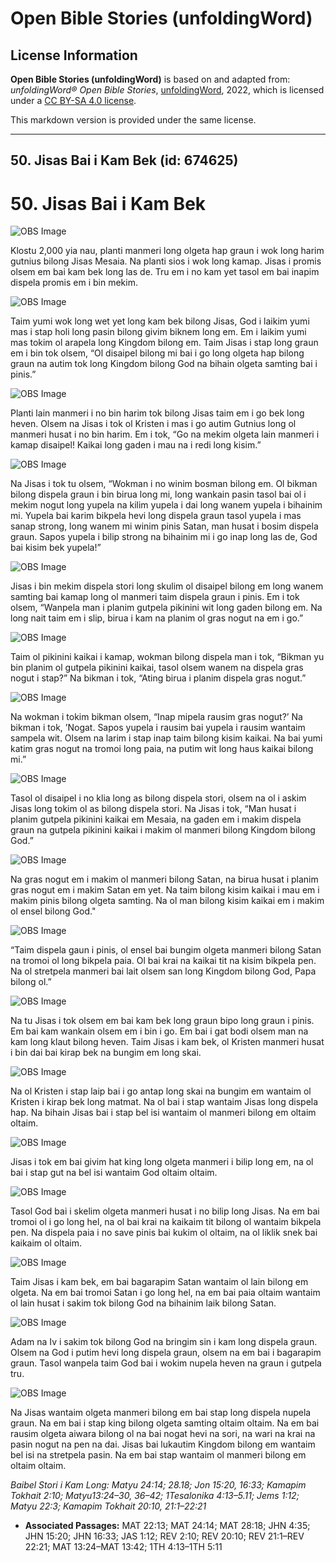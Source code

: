 # Open Bible Stories (unfoldingWord)

## License Information

**Open Bible Stories (unfoldingWord)** is based on and adapted from: _unfoldingWord® Open Bible Stories_, [unfoldingWord](https://unfoldingword.org/utw), 2022, which is licensed under a [CC BY-SA 4.0 license](https://creativecommons.org/licenses/by-sa/4.0/legalcode.en).

This markdown version is provided under the same license.



--------------------------------

## 50. Jisas Bai i Kam Bek (id: 674625)

50\. Jisas Bai i Kam Bek
========================

![OBS Image](https://cdn.door43.org/obs/jpg/360px/obs-en-50-01.jpg)

Klostu 2,000 yia nau, planti manmeri long olgeta hap graun i wok long harim gutnius bilong Jisas Mesaia. Na planti sios i wok long kamap. Jisas i promis olsem em bai kam bek long las de. Tru em i no kam yet tasol em bai inapim dispela promis em i bin mekim.

![OBS Image](https://cdn.door43.org/obs/jpg/360px/obs-en-50-02.jpg)

Taim yumi wok long wet yet long kam bek bilong Jisas, God i laikim yumi mas i stap holi long pasin bilong givim biknem long em. Em i laikim yumi mas tokim ol arapela long Kingdom bilong em. Taim Jisas i stap long graun em i bin tok olsem, “Ol disaipel bilong mi bai i go long olgeta hap bilong graun na autim tok long Kingdom bilong God na bihain olgeta samting bai i pinis.”

![OBS Image](https://cdn.door43.org/obs/jpg/360px/obs-en-50-03.jpg)

Planti lain manmeri i no bin harim tok bilong Jisas taim em i go bek long heven. Olsem na Jisas i tok ol Kristen i mas i go autim Gutnius long ol manmeri husat i no bin harim. Em i tok, “Go na mekim olgeta lain manmeri i kamap disaipel! Kaikai long gaden i mau na i redi long kisim.”

![OBS Image](https://cdn.door43.org/obs/jpg/360px/obs-en-50-04.jpg)

Na Jisas i tok tu olsem, “Wokman i no winim bosman bilong em. Ol bikman bilong dispela graun i bin birua long mi, long wankain pasin tasol bai ol i mekim nogut long yupela na kilim yupela i dai long wanem yupela i bihainim mi. Yupela bai karim bikpela hevi long dispela graun tasol yupela i mas sanap strong, long wanem mi winim pinis Satan, man husat i bosim dispela graun. Sapos yupela i bilip strong na bihainim mi i go inap long las de, God bai kisim bek yupela!”

![OBS Image](https://cdn.door43.org/obs/jpg/360px/obs-en-50-05.jpg)

Jisas i bin mekim dispela stori long skulim ol disaipel bilong em long wanem samting bai kamap long ol manmeri taim dispela graun i pinis. Em i tok olsem, “Wanpela man i planim gutpela pikinini wit long gaden bilong em. Na long nait taim em i slip, birua i kam na planim ol gras nogut na em i go.”

![OBS Image](https://cdn.door43.org/obs/jpg/360px/obs-en-50-06.jpg)

Taim ol pikinini kaikai i kamap, wokman bilong dispela man i tok, “Bikman yu bin planim ol gutpela pikinini kaikai, tasol olsem wanem na dispela gras nogut i stap?” Na bikman i tok, “Ating birua i planim dispela gras nogut.”

![OBS Image](https://cdn.door43.org/obs/jpg/360px/obs-en-50-07.jpg)

Na wokman i tokim bikman olsem, “Inap mipela rausim gras nogut?’ Na bikman i tok, ’Nogat. Sapos yupela i rausim bai yupela i rausim wantaim sampela wit. Olsem na larim i stap inap taim bilong kisim kaikai. Na bai yumi katim gras nogut na tromoi long paia, na putim wit long haus kaikai bilong mi.”

![OBS Image](https://cdn.door43.org/obs/jpg/360px/obs-en-50-08.jpg)

Tasol ol disaipel i no klia long as bilong dispela stori, olsem na ol i askim Jisas long tokim ol as bilong dispela stori. Na Jisas i tok, “Man husat i planim gutpela pikinini kaikai em Mesaia, na gaden em i makim dispela graun na gutpela pikinini kaikai i makim ol manmeri bilong Kingdom bilong God.”

![OBS Image](https://cdn.door43.org/obs/jpg/360px/obs-en-50-09.jpg)

Na gras nogut em i makim ol manmeri bilong Satan, na birua husat i planim gras nogut em i makim Satan em yet. Na taim bilong kisim kaikai i mau em i makim pinis bilong olgeta samting. Na ol man bilong kisim kaikai em i makim ol ensel bilong God."

![OBS Image](https://cdn.door43.org/obs/jpg/360px/obs-en-50-10.jpg)

“Taim dispela gaun i pinis, ol ensel bai bungim olgeta manmeri bilong Satan na tromoi ol long bikpela paia. Ol bai krai na kaikai tit na kisim bikpela pen. Na ol stretpela manmeri bai lait olsem san long Kingdom bilong God, Papa bilong ol.”

![OBS Image](https://cdn.door43.org/obs/jpg/360px/obs-en-50-11.jpg)

Na tu Jisas i tok olsem em bai kam bek long graun bipo long graun i pinis. Em bai kam wankain olsem em i bin i go. Em bai i gat bodi olsem man na kam long klaut bilong heven. Taim Jisas i kam bek, ol Kristen manmeri husat i bin dai bai kirap bek na bungim em long skai.

![OBS Image](https://cdn.door43.org/obs/jpg/360px/obs-en-50-12.jpg)

Na ol Kristen i stap laip bai i go antap long skai na bungim em wantaim ol Kristen i kirap bek long matmat. Na ol bai i stap wantaim Jisas long dispela hap. Na bihain Jisas bai i stap bel isi wantaim ol manmeri bilong em oltaim oltaim.

![OBS Image](https://cdn.door43.org/obs/jpg/360px/obs-en-50-13.jpg)

Jisas i tok em bai givim hat king long olgeta manmeri i bilip long em, na ol bai i stap gut na bel isi wantaim God oltaim oltaim.

![OBS Image](https://cdn.door43.org/obs/jpg/360px/obs-en-50-14.jpg)

Tasol God bai i skelim olgeta manmeri husat i no bilip long Jisas. Na em bai tromoi ol i go long hel, na ol bai krai na kaikaim tit bilong ol wantaim bikpela pen. Na dispela paia i no save pinis bai kukim ol oltaim, na ol liklik snek bai kaikaim ol oltaim.

![OBS Image](https://cdn.door43.org/obs/jpg/360px/obs-en-50-15.jpg)

Taim Jisas i kam bek, em bai bagarapim Satan wantaim ol lain bilong em olgeta. Na em bai tromoi Satan i go long hel, na em bai paia oltaim wantaim ol lain husat i sakim tok bilong God na bihainim laik bilong Satan.

![OBS Image](https://cdn.door43.org/obs/jpg/360px/obs-en-50-16.jpg)

Adam na Iv i sakim tok bilong God na bringim sin i kam long dispela graun. Olsem na God i putim hevi long dispela graun, olsem na em bai i bagarapim graun. Tasol wanpela taim God bai i wokim nupela heven na graun i gutpela tru.

![OBS Image](https://cdn.door43.org/obs/jpg/360px/obs-en-50-17.jpg)

Na Jisas wantaim olgeta manmeri bilong em bai stap long dispela nupela graun. Na em bai i stap king bilong olgeta samting oltaim oltaim. Na em bai rausim olgeta aiwara bilong ol na bai nogat hevi na sori, na wari na krai na pasin nogut na pen na dai. Jisas bai lukautim Kingdom bilong em wantaim bel isi na stretpela pasin. Na em bai stap wantaim ol manmeri bilong em oltaim oltaim.

*Baibel Stori i Kam Long: Matyu 24:14; 28\.18; Jon 15:20, 16:33; Kamapim Tokhait 2:10; Matyu13:24–30, 36–42; 1Tesalonika 4:13–5\.11; Jems 1:12; Matyu 22:3; Kamapim Tokhait 20:10, 21:1–22:21*

* **Associated Passages:** MAT 22:13; MAT 24:14; MAT 28:18; JHN 4:35; JHN 15:20; JHN 16:33; JAS 1:12; REV 2:10; REV 20:10; REV 21:1–REV 22:21; MAT 13:24–MAT 13:42; 1TH 4:13–1TH 5:11

